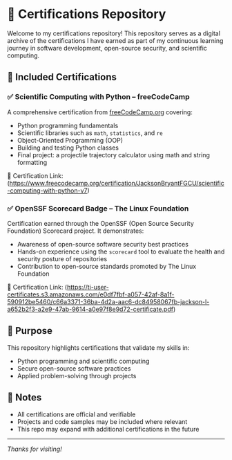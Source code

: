# 📜 Certifications Repository

Welcome to my certifications repository! This repository serves as a digital archive of the certifications I have earned as part of my continuous learning journey in software development, open-source security, and scientific computing.

## 📘 Included Certifications

### ✅ Scientific Computing with Python – freeCodeCamp
A comprehensive certification from [freeCodeCamp.org](https://www.freecodecamp.org/) covering:

- Python programming fundamentals
- Scientific libraries such as `math`, `statistics`, and `re`
- Object-Oriented Programming (OOP)
- Building and testing Python classes
- Final project: a projectile trajectory calculator using math and string formatting

📁 Certification Link: (https://www.freecodecamp.org/certification/JacksonBryantFGCU/scientific-computing-with-python-v7)

### ✅ OpenSSF Scorecard Badge – The Linux Foundation
Certification earned through the OpenSSF (Open Source Security Foundation) Scorecard project. It demonstrates:

- Awareness of open-source software security best practices
- Hands-on experience using the `scorecard` tool to evaluate the health and security posture of repositories
- Contribution to open-source standards promoted by The Linux Foundation

📁 Certification Link: (https://ti-user-certificates.s3.amazonaws.com/e0df7fbf-a057-42af-8a1f-590912be5460/c66a3371-36ba-4d2a-aac6-dc84958067fb-jackson-l-a652b2f3-a2e9-47ab-9614-a0e97f8e9d72-certificate.pdf)

## 🧠 Purpose

This repository highlights certifications that validate my skills in:
- Python programming and scientific computing
- Secure open-source software practices
- Applied problem-solving through projects

## 📌 Notes

- All certifications are official and verifiable
- Projects and code samples may be included where relevant
- This repo may expand with additional certifications in the future

---

_Thanks for visiting!_
